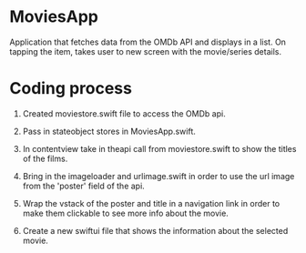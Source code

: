# MoviesApp
Application that fetches data from the OMDb API and displays in a list. On tapping the item, takes user to new screen with the movie/series details.

# Coding process
1. Created moviestore.swift file to access the OMDb api.

2. Pass in stateobject stores in MoviesApp.swift.

3. In contentview take in theapi call from moviestore.swift to show the titles of the films.

4. Bring in the imageloader and urlimage.swift in order to use the url image from the 'poster' field of the api.

5. Wrap the vstack of the poster and title in a navigation link in order to make them clickable to see more info about the movie.

6. Create a new swiftui file that shows the information about the selected movie.
